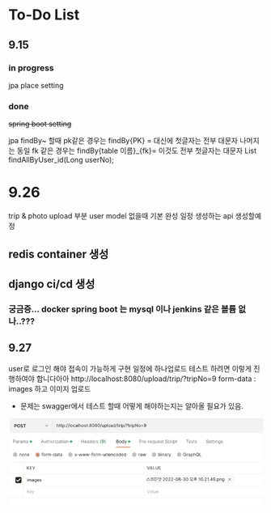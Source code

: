 # To-Do List
## 9.15
### in progress
jpa place setting


### done
~~spring boot setting~~


jpa findBy~ 할때
pk같은 경우는
findBy{PK} = 대신에 첫글자는 전부 대문자 나머지는 동일
fk 같은 경우는
findBy{table 이름}_{fk}= 이것도 전부 첫글자는 대문자
List<Trip> findAllByUser_id(Long userNo);


# 9.26
trip & photo upload 부분 user model 없을때 기본 완성
일정 생성하는 api 생성할예정
## redis container 생성
## django ci/cd 생성
### 궁금증... docker spring boot 는 mysql 이나 jenkins 같은 볼륨 없나..???


## 9.27
user로 로그인 해야 접속이 가능하게 구현
일정에 하나업로드 테스트 하려면 이렇게 진행하여야 합니다아아
http://localhost:8080/upload/trip/?tripNo=9
form-data : images 하고 이미지 업로드


- 문제는 swagger에서 테스트 할때 어떻게 해야하는지는 알아올 필요가 있음.

![img.png](img.png)

